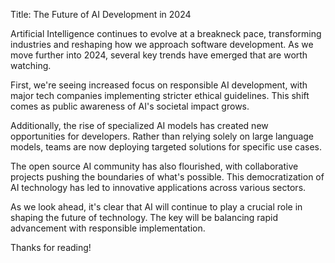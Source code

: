 Title: The Future of AI Development in 2024

Artificial Intelligence continues to evolve at a breakneck pace, transforming industries and reshaping how we approach software development. As we move further into 2024, several key trends have emerged that are worth watching.

First, we're seeing increased focus on responsible AI development, with major tech companies implementing stricter ethical guidelines. This shift comes as public awareness of AI's societal impact grows.

Additionally, the rise of specialized AI models has created new opportunities for developers. Rather than relying solely on large language models, teams are now deploying targeted solutions for specific use cases.

The open source AI community has also flourished, with collaborative projects pushing the boundaries of what's possible. This democratization of AI technology has led to innovative applications across various sectors.

As we look ahead, it's clear that AI will continue to play a crucial role in shaping the future of technology. The key will be balancing rapid advancement with responsible implementation.

Thanks for reading!